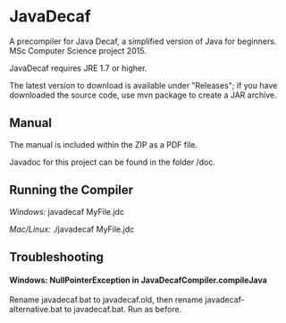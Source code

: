 # JavaDecaf
A precompiler for Java Decaf, a simplified version of Java for beginners. MSc Computer Science project 2015.

JavaDecaf requires JRE 1.7 or higher.

The latest version to download is available under "Releases"; if you have downloaded the source code, use mvn package to create a JAR archive. 

## Manual
The manual is included within the ZIP as a PDF file.

Javadoc for this project can be found in the folder /doc.

## Running the Compiler
*Windows:* javadecaf MyFile.jdc

*Mac/Linux:* ./javadecaf MyFile.jdc

## Troubleshooting
#### Windows: NullPointerException in JavaDecafCompiler.compileJava
Rename javadecaf.bat to javadecaf.old, then rename javadecaf-alternative.bat to javadecaf.bat. Run as before.
